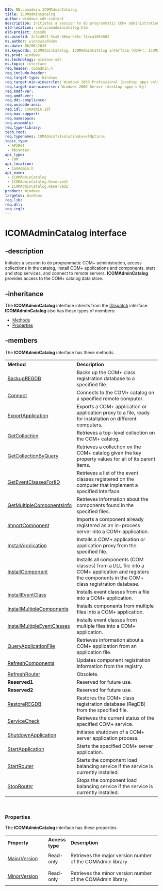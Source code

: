```yaml
---
UID: NN:comadmin.ICOMAdminCatalog
title: ICOMAdminCatalog
author: windows-sdk-content
description: Initiates a session to do programmatic COM+ administration, access collections in the catalog, install COM+ applications and components, start and stop services, and connect to remote servers.
old-location: cos\icomadmincatalog.htm
old-project: cossdk
ms.assetid: 2c3c49df-9ca5-40ea-b45c-f4eca1004602
ms.author: windowssdkdev
ms.date: 08/06/2018
ms.keywords: ICOMAdminCatalog, ICOMAdminCatalog interface [COM+], ICOMAdminCatalog interface [COM+],described, comadmin/ICOMAdminCatalog, cos.icomadmincatalog
ms.prod: windows
ms.technology: windows-sdk
ms.topic: interface
req.header: comadmin.h
req.include-header: 
req.target-type: Windows
req.target-min-winverclnt: Windows 2000 Professional [desktop apps only]
req.target-min-winversvr: Windows 2000 Server [desktop apps only]
req.kmdf-ver: 
req.umdf-ver: 
req.ddi-compliance: 
req.unicode-ansi: 
req.idl: ComAdmin.Idl
req.max-support: 
req.namespace: 
req.assembly: 
req.type-library: 
tech.root: 
req.typenames: COMAdminTxIsolationLevelOptions
topic_type:
 - APIRef
 - kbSyntax
api_type:
 - COM
api_location:
 - ComAdmin.h
api_name:
 - ICOMAdminCatalog
 - ICOMAdminCatalog.Reserved1
 - ICOMAdminCatalog.Reserved2
product: Windows
targetos: Windows
req.lib: 
req.dll: 
req.irql: 
---
```


# ICOMAdminCatalog interface


## -description


Initiates a session to do programmatic COM+ administration, access collections in the catalog, install COM+ applications and components, start and stop services, and connect to remote servers. <b>ICOMAdminCatalog</b> provides access to the COM+ catalog data store.


## -inheritance

The <b xmlns:loc="http://microsoft.com/wdcml/l10n">ICOMAdminCatalog</b> interface inherits from the <a href="ebbff4bc-36b2-4861-9efa-ffa45e013eb5">IDispatch</a> interface. <b>ICOMAdminCatalog</b> also has these types of members:
<ul>
<li><a href="https://docs.microsoft.com/">Methods</a></li>
<li><a href="https://docs.microsoft.com/">Properties</a></li>
</ul>

## -members

The <b>ICOMAdminCatalog</b> interface has these methods.
<table class="members" id="memberListMethods">
<tr>
<th align="left" width="37%">Method</th>
<th align="left" width="63%">Description</th>
</tr>
<tr data="declared;">
<td align="left" width="37%">
<a href="https://msdn.microsoft.com/dd350abd-3b59-4a5d-b2e4-1ddeec2b1953">BackupREGDB</a>
</td>
<td align="left" width="63%">
Backs up the COM+ class registration database to a specified file.

</td>
</tr>
<tr data="declared;">
<td align="left" width="37%">
<a href="https://msdn.microsoft.com/0fc65ec0-79a7-4544-934d-543f2946c70a">Connect</a>
</td>
<td align="left" width="63%">
Connects to the COM+ catalog on a specified remote computer.

</td>
</tr>
<tr data="declared;">
<td align="left" width="37%">
<a href="https://msdn.microsoft.com/431c0299-56c2-4ec3-8ecc-ee1cbec3eff6">ExportApplication</a>
</td>
<td align="left" width="63%">
Exports a COM+ application or application proxy to a file, ready for installation on different computers.

</td>
</tr>
<tr data="declared;">
<td align="left" width="37%">
<a href="https://msdn.microsoft.com/6f01a7a7-d8f3-470f-8eb3-aa698b353af1">GetCollection</a>
</td>
<td align="left" width="63%">
Retrieves a top-level collection on the COM+ catalog.

</td>
</tr>
<tr data="declared;">
<td align="left" width="37%">
<a href="https://msdn.microsoft.com/6ec65e7c-fb67-4435-90cd-d17b8fbcbc84">GetCollectionByQuery</a>
</td>
<td align="left" width="63%">
Retrieves a collection on the COM+ catalog given the key property values for all of its parent items.

</td>
</tr>
<tr data="declared;">
<td align="left" width="37%">
<a href="https://msdn.microsoft.com/9f1a77ef-3dfd-4402-a05a-9cb4fd50dbd8">GetEventClassesForIID</a>
</td>
<td align="left" width="63%">
Retrieves a list of the event classes registered on the computer that implement a specified interface.

</td>
</tr>
<tr data="declared;">
<td align="left" width="37%">
<a href="https://msdn.microsoft.com/dd8c5975-c67a-4f1b-9d48-25053ba5c0e9">GetMultipleComponentsInfo</a>
</td>
<td align="left" width="63%">
Retrieves information about the components found in the specified files.

</td>
</tr>
<tr data="declared;">
<td align="left" width="37%">
<a href="https://msdn.microsoft.com/0e29025d-60bc-4f95-a6f9-aa178769855c">ImportComponent</a>
</td>
<td align="left" width="63%">
Imports a component already registered as an in-process server into a COM+ application.

</td>
</tr>
<tr data="declared;">
<td align="left" width="37%">
<a href="https://msdn.microsoft.com/668f73e1-7238-42f5-b68c-a0b0c2595d18">InstallApplication</a>
</td>
<td align="left" width="63%">
Installs a COM+ application or application proxy from the specified file.

</td>
</tr>
<tr data="declared;">
<td align="left" width="37%">
<a href="https://msdn.microsoft.com/63af9aa4-a1f0-4277-bd36-8b4c64227b3f">InstallComponent</a>
</td>
<td align="left" width="63%">
Installs all components (COM classes) from a DLL file into a COM+ application and registers the components in the COM+ class registration database.

</td>
</tr>
<tr data="declared;">
<td align="left" width="37%">
<a href="https://msdn.microsoft.com/8e9f7c79-076e-46dc-bce0-389c5309e6fa">InstallEventClass</a>
</td>
<td align="left" width="63%">
Installs event classes from a file into a COM+ application.

</td>
</tr>
<tr data="declared;">
<td align="left" width="37%">
<a href="https://msdn.microsoft.com/7206c93b-43ca-402f-9a55-930f872d4201">InstallMultipleComponents</a>
</td>
<td align="left" width="63%">
Installs components from multiple files into a COM+ application.

</td>
</tr>
<tr data="declared;">
<td align="left" width="37%">
<a href="https://msdn.microsoft.com/12860254-4658-4e0d-ad00-7e25875037bf">InstallMultipleEventClasses</a>
</td>
<td align="left" width="63%">
Installs event classes from multiple files into a COM+ application.

</td>
</tr>
<tr data="declared;">
<td align="left" width="37%">
<a href="https://msdn.microsoft.com/5f90da9d-06eb-4ec0-8ea1-d040c8e084b7">QueryApplicationFile</a>
</td>
<td align="left" width="63%">
Retrieves information about a COM+ application from an application file.

</td>
</tr>
<tr data="declared;">
<td align="left" width="37%">
<a href="https://msdn.microsoft.com/50528312-60e1-4648-b0e5-709a6b49737e">RefreshComponents</a>
</td>
<td align="left" width="63%">
Updates component registration information from the registry.

</td>
</tr>
<tr data="declared;">
<td align="left" width="37%">
<a href="https://msdn.microsoft.com/37947fb5-a1d0-445b-97f0-ceb711ed81b4">RefreshRouter</a>
</td>
<td align="left" width="63%">
Obsolete.

</td>
</tr>
<tr data="declared;">
<td align="left" width="37%"><b>Reserved1</b></td>
<td align="left" width="63%">
Reserved for future use.

</td>
</tr>
<tr data="declared;">
<td align="left" width="37%"><b>Reserved2</b></td>
<td align="left" width="63%">
Reserved for future use.

</td>
</tr>
<tr data="declared;">
<td align="left" width="37%">
<a href="https://msdn.microsoft.com/7cb2201c-601c-4add-8608-3f98ef92c26d">RestoreREGDB</a>
</td>
<td align="left" width="63%">
Restores the COM+ class registration database (RegDB) from the specified file.

</td>
</tr>
<tr data="declared;">
<td align="left" width="37%">
<a href="https://msdn.microsoft.com/d7d41691-30ab-450c-b93b-b7b02f408eb1">ServiceCheck</a>
</td>
<td align="left" width="63%">
Retrieves the current status of the specified COM+ service.

</td>
</tr>
<tr data="declared;">
<td align="left" width="37%">
<a href="https://msdn.microsoft.com/79f3af18-0924-4e09-85aa-54a6886b65b3">ShutdownApplication</a>
</td>
<td align="left" width="63%">
Initiates shutdown of a COM+ server application process.

</td>
</tr>
<tr data="declared;">
<td align="left" width="37%">
<a href="https://msdn.microsoft.com/89423f39-7cbd-42dd-8d4a-6f312884e0bf">StartApplication</a>
</td>
<td align="left" width="63%">
Starts the specified COM+ server application.

</td>
</tr>
<tr data="declared;">
<td align="left" width="37%">
<a href="https://msdn.microsoft.com/2d2c0ee0-2758-4d69-878a-78ce216a9201">StartRouter</a>
</td>
<td align="left" width="63%">
Starts the component load balancing service if the service is currently installed.

</td>
</tr>
<tr data="declared;">
<td align="left" width="37%">
<a href="https://msdn.microsoft.com/23b0e4af-bdab-4f58-b3ab-82aab5516b48">StopRouter</a>
</td>
<td align="left" width="63%">
Stops the component load balancing service if the service is currently installed.

</td>
</tr>
</table> 
<h3><a id="properties"></a>Properties</h3>The <b xmlns:loc="http://microsoft.com/wdcml/l10n">ICOMAdminCatalog</b> interface has these properties.
<table class="members" id="memberListProperties">
<tr>
<th align="left" width="27%">Property</th>
<th align="left" width="10%">Access type</th>
<th align="left" width="63%">Description</th>
</tr>
<tr data="declared;">
<td align="left" width="27%" xml:space="preserve">

<a href="https://msdn.microsoft.com/caa82b0e-435d-4d98-bef0-cd823213c518">MajorVersion</a>


</td>
<td align="left" width="10%">
Read-only

</td>
<td align="left" width="63%">
Retrieves the major version number of the COMAdmin library.

</td>
</tr>
<tr data="declared;">
<td align="left" width="27%" xml:space="preserve">

<a href="https://msdn.microsoft.com/25053a37-f44a-4e30-97b2-081b840c4448">MinorVersion</a>


</td>
<td align="left" width="10%">
Read-only

</td>
<td align="left" width="63%">
Retrieves the minor version number of the COMAdmin library.

</td>
</tr>
</table> 

